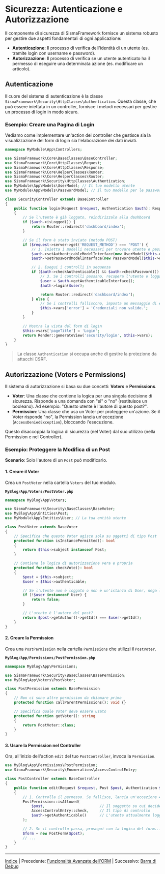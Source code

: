 # Sicurezza: Autenticazione e Autorizzazione

Il componente di sicurezza di SismaFramework fornisce un sistema robusto per gestire due aspetti fondamentali di ogni applicazione:

*   **Autenticazione**: Il processo di verifica dell'identità di un utente (es. tramite login con username e password).
*   **Autorizzazione**: Il processo di verifica se un utente autenticato ha il permesso di eseguire una determinata azione (es. modificare un articolo).

## Autenticazione

Il cuore del sistema di autenticazione è la classe `SismaFramework\Security\HttpClasses\Authentication`. Questa classe, che può essere iniettata in un controller, fornisce i metodi necessari per gestire un processo di login in modo sicuro.

### Esempio: Creare una Pagina di Login

Vediamo come implementare un'action del controller che gestisce sia la visualizzazione del form di login sia l'elaborazione dei dati inviati.

```php
namespace MyModule\App\Controllers;

use SismaFramework\Core\BaseClasses\BaseController;
use SismaFramework\Core\HttpClasses\Request;
use SismaFramework\Core\HttpClasses\Response;
use SismaFramework\Core\HelperClasses\Render;
use SismaFramework\Core\HelperClasses\Router;
use SismaFramework\Security\HttpClasses\Authentication;
use MyModule\App\Models\UserModel; // Il tuo modello utente
use MyModule\App\Models\PasswordModel; // Il tuo modello per le password

class SecurityController extends BaseController
{
    public function login(Request $request, Authentication $auth): Response
    {
        // Se l'utente è già loggato, reindirizzalo alla dashboard
        if ($auth->isLogged()) {
            return Router::redirect('dashboard/index');
        }

        // Se il form è stato inviato (metodo POST)
        if ($request->server->get('REQUEST_METHOD') === 'POST') {
            // 1. Inietta i modelli necessari per trovare utente e password
            $auth->setAuthenticableModelInterface(new UserModel($this->dataMapper));
            $auth->setPasswordModelInterface(new PasswordModel($this->dataMapper));

            // 2. Esegui i controlli in sequenza
            if ($auth->checkAuthenticable() && $auth->checkPassword()) {
                // 3. Se i controlli passano, recupera l'utente e loggalo
                $user = $auth->getAuthenticableInterface();
                $auth->login($user);

                return Router::redirect('dashboard/index');
            } else {
                // Se i controlli falliscono, imposta un messaggio di errore
                $this->vars['error'] = 'Credenziali non valide.';
            }
        }

        // Mostra la vista del form di login
        $this->vars['pageTitle'] = 'Login';
        return Render::generateView('security/login', $this->vars);
    }
}
```

> La classe `Authentication` si occupa anche di gestire la protezione da attacchi CSRF.

## Autorizzazione (Voters e Permissions)

Il sistema di autorizzazione si basa su due concetti: **Voters** e **Permissions**.

*   **Voter**: Una classe che contiene la logica per una singola decisione di sicurezza. Risponde a una domanda con "sì" o "no" (restituisce un booleano). Ad esempio: "Questo utente è l'autore di questo post?".
*   **Permission**: Una classe che usa un Voter per proteggere un'azione. Se il Voter risponde "no", la Permission lancia un'eccezione (`AccessDeniedException`), bloccando l'esecuzione.

Questo disaccoppia la logica di sicurezza (nel Voter) dal suo utilizzo (nella Permission e nel Controller).

### Esempio: Proteggere la Modifica di un Post

**Scenario**: Solo l'autore di un `Post` può modificarlo.

#### 1. Creare il Voter

Crea un `PostVoter` nella cartella `Voters` del tuo modulo.

**`MyBlog/App/Voters/PostVoter.php`**
```php
namespace MyBlog\App\Voters;

use SismaFramework\Security\BaseClasses\BaseVoter;
use MyBlog\App\Entities\Post;
use MyModule\App\Entities\User; // La tua entità utente

class PostVoter extends BaseVoter
{
    // Specifica che questo Voter agisce solo su oggetti di tipo Post
    protected function isInstancePermitted(): bool
    {
        return $this->subject instanceof Post;
    }

    // Contiene la logica di autorizzazione vera e propria
    protected function checkVote(): bool
    {
        $post = $this->subject;
        $user = $this->authenticable;

        // Se l'utente non è loggato o non è un'istanza di User, nega l'accesso
        if (!$user instanceof User) {
            return false;
        }

        // L'utente è l'autore del post?
        return $post->getAuthor()->getId() === $user->getId();
    }
}
```

#### 2. Creare la Permission

Crea una `PostPermission` nella cartella `Permissions` che utilizzi il `PostVoter`.

**`MyBlog/App/Permissions/PostPermission.php`**
```php
namespace MyBlog\App\Permissions;

use SismaFramework\Security\BaseClasses\BasePermission;
use MyBlog\App\Voters\PostVoter;

class PostPermission extends BasePermission
{
    // Non ci sono altre permission da chiamare prima
    protected function callParentPermissions(): void {}

    // Specifica quale Voter deve essere usato
    protected function getVoter(): string
    {
        return PostVoter::class;
    }
}
```

#### 3. Usare la Permission nel Controller

Ora, all'inizio dell'action `edit` del tuo `PostController`, invoca la `Permission`.

```php
use MyBlog\App\Permissions\PostPermission;
use SismaFramework\Security\Enumerations\AccessControlEntry;

class PostController extends BaseController
{
    public function edit(Request $request, Post $post, Authentication $auth): Response
    {
        // 1. Controlla il permesso. Se fallisce, lancia un'eccezione 403.
        PostPermission::isAllowed(
            $post,                         // Il soggetto su cui decidere
            AccessControlEntry::check,     // Il tipo di controllo
            $auth->getAuthenticable()      // L'utente attualmente loggato
        );

        // 2. Se il controllo passa, prosegui con la logica del form...
        $form = new PostForm($post);
        // ...
    }
}
```

* * *

[Indice](index.md) | Precedente: [Funzionalità Avanzate dell'ORM](orm-additional-features.md) | Successivo: [Barra di Debug](debug-bar.md)
